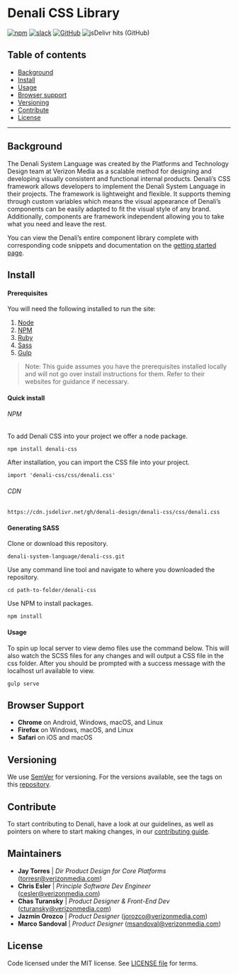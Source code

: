 # Denali CSS Library

[![npm](https://img.shields.io/npm/v/denali-css?color=red)](https://www.npmjs.com/package/denali-css)
[![slack](https://img.shields.io/badge/slack-Denali-3570f4.svg)](https://denali-design.slack.com/app_redirect?channel=general)
[![GitHub](https://img.shields.io/github/license/denali-design/denali-css)](https://github.com/denali-design/denali-css/blob/master/LICENSE.md)
![jsDelivr hits (GitHub)](https://img.shields.io/jsdelivr/gh/hm/denali-design/denali-css)

## Table of contents

- [Background](#background)
- [Install](#install)
- [Usage](#usage)
- [Browser support](#browser-support)
- [Versioning](#versioning)
- [Contribute](#contribute)
- [License](#license)

---

## Background

The Denali System Language was created by the Platforms and Technology Design team at Verizon Media as a scalable method for designing and developing visually consistent and functional internal products. Denali’s CSS framework allows developers to implement the Denali System Language in their projects. The framework is lightweight and flexible. It supports theming through custom variables which means the visual appearance of Denali’s components can be easily adapted to fit the visual style of any brand. Additionally, components are framework independent allowing you to take what you need and leave the rest.

You can view the Denali’s entire component library complete with corresponding code snippets and documentation on the [getting started page](https://denali.design/documentation/get-started).

## Install

#### Prerequisites

You will need the following installed to run the site:

1. [Node](https://nodejs.org/en/)
2. [NPM](https://www.npmjs.com/)
3. [Ruby](https://www.ruby-lang.org/)
4. [Sass](http://compass-style.org/)
5. [Gulp](https://gulpjs.com/)

> Note: This guide assumes you have the prerequisites installed locally and will not go over install instructions for them. Refer to their websites for guidance if necessary.

#### Quick install

###### NPM

To add Denali CSS into your project we offer a node package.

```
npm install denali-css
```

After installation, you can import the CSS file into your project.

```
import 'denali-css/css/denali.css'
```

###### CDN

```
https://cdn.jsdelivr.net/gh/denali-design/denali-css/css/denali.css
```

#### Generating SASS

Clone or download this repository.

```
denali-system-language/denali-css.git
```

Use any command line tool and navigate to where you downloaded the repository.

```
cd path-to-folder/denali-css
```

Use NPM to install packages.

```
npm install
```

#### Usage

To spin up local server to view demo files use the command below. This will also watch the SCSS files for any changes and will output a CSS file in the css folder. After you should be prompted with a success message with the localhost url available to view.

```
gulp serve
```

## Browser Support

- **Chrome** on Android, Windows, macOS, and Linux
- **Firefox** on Windows, macOS, and Linux
- **Safari** on iOS and macOS

## Versioning

We use [SemVer](http://semver.org/) for versioning. For the versions available, see the tags on this [repository](https://github.com/denali-design/denali-css/tags).

## Contribute

To start contributing to Denali, have a look at our guidelines, as well as pointers on where to start making changes, in our [contributing guide](https://github.com/denali-design/denali-css/blob/master/CONTRIBUTE.md).

## Maintainers

- **Jay Torres** | _Dir Product Design for Core Platforms_ (torresr@verizonmedia.com)
- **Chris Esler** | _Principle Software Dev Engineer_ (cesler@verizonmedia.com)
- **Chas Turansky** | _Product Designer & Front-End Dev_ (cturansky@verizonmedia.com)
- **Jazmin Orozco** | _Product Designer_ (jorozco@verizonmedia.com)
- **Marco Sandoval** | _Product Designer_ (msandoval@verizonmedia.com)

## License

Code licensed under the MIT license. See [LICENSE file](https://github.com/denali-design/denali-css/blob/master/LICENSE.md) for terms.
